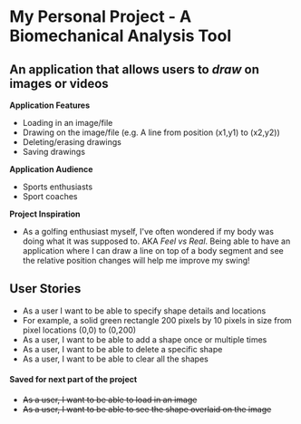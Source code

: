 # My Personal Project - A Biomechanical Analysis Tool

## An application that allows users to *draw* on images or videos

**Application Features**
- Loading in an image/file
- Drawing on the image/file (e.g. A line from position (x1,y1) to (x2,y2))
- Deleting/erasing drawings
- Saving drawings

**Application Audience**
- Sports enthusiasts
- Sport coaches

**Project Inspiration**
- As a golfing enthusiast myself, I've often wondered if my body was doing what it was supposed to.
AKA *Feel vs Real*. Being able to have an application where I can draw a line on top of a body segment and see the relative
position changes will help me improve my swing!

## User Stories
- As a user I want to be able to specify shape details and locations
- For example, a solid green rectangle 200 pixels by 10 pixels in size from pixel locations (0,0) to (0,200)
- As a user, I want to be able to add a shape once or multiple times
- As a user, I want to be able to delete a specific shape
- As a user, I want to be able to clear all the shapes

#### Saved for next part of the project
- ~~As a user, I want to be able to load in an image~~ 
- ~~As a user, I want to be able to see the shape overlaid on the image~~